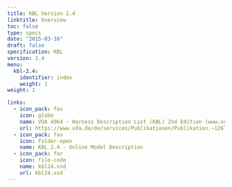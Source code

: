 ```yaml
---
title: KBL Version 2.4
linktitle: Overview
toc: false
type: specs
date: "2015-03-16"
draft: false
specification: KBL
version: 2.4
menu:
  kbl-2.4:
    identifier: index    
    weight: 1
weight: 1

links:
  - icon_pack: fas
    icon: globe
    name: VDA 4964 - Harness Description List (KBL) 2nd Edition (www.vda.de)
    url: https://www.vda.de/de/services/Publikationen/Publikation.~1267~.html
  - icon_pack: fas
    icon: folder-open
    name: KBL 2.4 - Online Model Description
  - icon_pack: far
    icon: file-code
    name: kbl24.xsd
    url: kbl24.xsd
---
```

